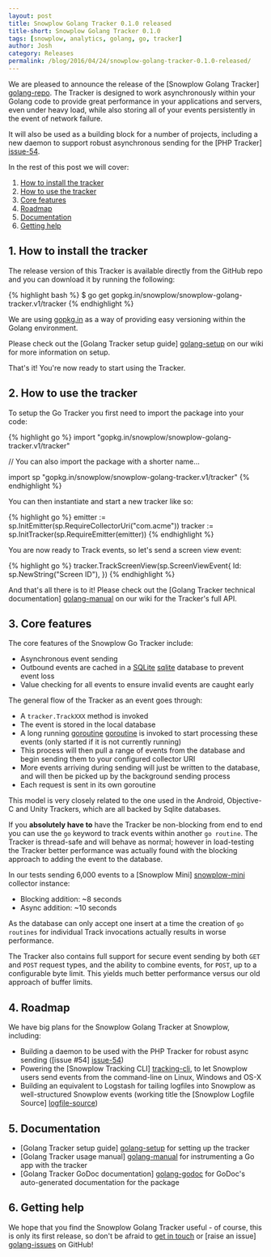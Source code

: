 ```yaml
---
layout: post
title: Snowplow Golang Tracker 0.1.0 released
title-short: Snowplow Golang Tracker 0.1.0
tags: [snowplow, analytics, golang, go, tracker]
author: Josh
category: Releases
permalink: /blog/2016/04/24/snowplow-golang-tracker-0.1.0-released/
---
```


We are pleased to announce the release of the [Snowplow Golang Tracker] [golang-repo]. The Tracker is designed to work asynchronously within your Golang code to provide great performance in your applications and servers, even under heavy load, while also storing all of your events persistently in the event of network failure.

It will also be used as a building block for a number of projects, including a new daemon to support robust asynchronous sending for the [PHP Tracker] [issue-54].

In the rest of this post we will cover:

1. [How to install the tracker](/blog/2016/04/24/snowplow-golang-tracker-0.1.0-released/#how-to-install)
2. [How to use the tracker](/blog/2016/04/24/snowplow-golang-tracker-0.1.0-released/#how-to-use)
3. [Core features](/blog/2016/04/24/snowplow-golang-tracker-0.1.0-released/#features)
4. [Roadmap](/blog/2016/04/24/snowplow-golang-tracker-0.1.0-released/#roadmap)
5. [Documentation](/blog/2016/04/24/snowplow-golang-tracker-0.1.0-released/#docs)
6. [Getting help](/blog/2016/04/24/snowplow-golang-tracker-0.1.0-released/#help)

<!--more-->

<h2 id="how-to-install">1. How to install the tracker</h2>

The release version of this Tracker is available directly from the GitHub repo and you can download it by running the following:

{% highlight bash %}
$ go get gopkg.in/snowplow/snowplow-golang-tracker.v1/tracker
{% endhighlight %}

We are using [gopkg.in](http://labix.org/gopkg.in) as a way of providing easy versioning within the Golang environment.

Please check out the [Golang Tracker setup guide] [golang-setup] on our wiki for more information on setup.

That's it! You're now ready to start using the Tracker.

<h2 id="how-to-use">2. How to use the tracker</h2>

To setup the Go Tracker you first need to import the package into your code:

{% highlight go %}
import "gopkg.in/snowplow/snowplow-golang-tracker.v1/tracker"

// You can also import the package with a shorter name...

import sp "gopkg.in/snowplow/snowplow-golang-tracker.v1/tracker"
{% endhighlight %}

You can then instantiate and start a new tracker like so:

{% highlight go %}
emitter := sp.InitEmitter(sp.RequireCollectorUri("com.acme"))
tracker := sp.InitTracker(sp.RequireEmitter(emitter))
{% endhighlight %}

You are now ready to Track events, so let's send a screen view event:

{% highlight go %}
tracker.TrackScreenView(sp.ScreenViewEvent{
  Id: sp.NewString("Screen ID"),
})
{% endhighlight %}

And that's all there is to it! Please check out the [Golang Tracker technical documentation] [golang-manual] on our wiki for the Tracker's full API.

<h2 id="features">3. Core features</h2>

The core features of the Snowplow Go Tracker include:

* Asynchronous event sending
* Outbound events are cached in a [SQLite] [sqlite] database to prevent event loss
* Value checking for all events to ensure invalid events are caught early

The general flow of the Tracker as an event goes through:

* A `tracker.TrackXXX` method is invoked
* The event is stored in the local database
* A long running [goroutine] [goroutine] is invoked to start processing these events (only started if it is not currently running)
* This process will then pull a range of events from the database and begin sending them to your configured collector URI
* More events arriving during sending will just be written to the database, and will then be picked up by the background sending process
* Each request is sent in its own goroutine

This model is very closely related to the one used in the Android, Objective-C and Unity Trackers, which are all backed by Sqlite databases.

If you __absolutely have to__ have the Tracker be non-blocking from end to end you can use the `go` keyword to track events within another `go routine`. The Tracker is thread-safe and will behave as normal; however in load-testing the Tracker better performance was actually found with the blocking approach to adding the event to the database.

In our tests sending 6,000 events to a [Snowplow Mini] [snowplow-mini] collector instance:

* Blocking addition: ~8 seconds
* Async addition: ~10 seconds

As the database can only accept one insert at a time the creation of `go routines` for individual Track invocations actually results in worse performance.

The Tracker also contains full support for secure event sending by both `GET` and `POST` request types, and the ability to combine events, for `POST`, up to a configurable byte limit. This yields much better performance versus our old approach of buffer limits.

<h2 id="roadmap">4. Roadmap</h2>

We have big plans for the Snowplow Golang Tracker at Snowplow, including:

* Building a daemon to be used with the PHP Tracker for robust async sending ([issue #54] [issue-54])
* Powering the [Snowplow Tracking CLI] [tracking-cli], to let Snowplow users send events from the command-line on Linux, Windows and OS-X
* Building an equivalent to Logstash for tailing logfiles into Snowplow as well-structured Snowplow events (working title the [Snowplow Logfile Source] [logfile-source])

<h2 id="docs">5. Documentation</h2>

* [Golang Tracker setup guide] [golang-setup] for setting up the tracker
* [Golang Tracker usage manual] [golang-manual] for instrumenting a Go app with the tracker
* [Golang Tracker GoDoc documentation] [golang-godoc] for GoDoc's auto-generated documentation for the package

<h2 id="help">6. Getting help</h2>

We hope that you find the Snowplow Golang Tracker useful - of course, this is only its first release, so don't be afraid to [get in touch][talk-to-us] or [raise an issue] [golang-issues] on GitHub!

[goroutine]: https://www.golang-book.com/books/intro/10

[snowplow-mini]: https://github.com/snowplow/snowplow-mini
[sqlite]: https://www.sqlite.org/

[issue-54]: https://github.com/snowplow/snowplow-php-tracker/issues/54
[tracking-cli]: https://github.com/snowplow/snowplow-tracking-cli
[logfile-source]: https://github.com/snowplow/snowplow-logfile-source

[golang-repo]: https://github.com/snowplow/snowplow-golang-tracker
[golang-issues]: https://github.com/snowplow/snowplow-golang-tracker/issues
[golang-manual]: https://github.com/snowplow/snowplow/wiki/Golang-Tracker
[golang-setup]: https://github.com/snowplow/snowplow/wiki/Golang-Tracker-Setup
[golang-godoc]: https://godoc.org/gopkg.in/snowplow/snowplow-golang-tracker.v1/tracker
[talk-to-us]: https://github.com/snowplow/snowplow/wiki/Talk-to-us
